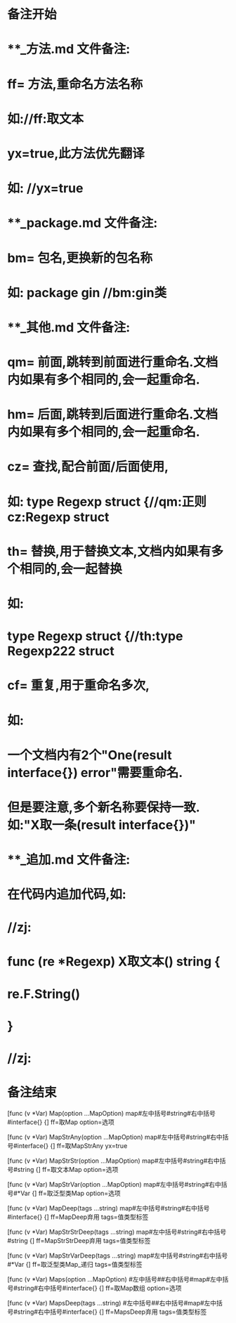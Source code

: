 # 备注开始
# **_方法.md 文件备注:
# ff= 方法,重命名方法名称
# 如://ff:取文本
#
# yx=true,此方法优先翻译
# 如: //yx=true


# **_package.md 文件备注:
# bm= 包名,更换新的包名称 
# 如: package gin //bm:gin类


# **_其他.md 文件备注:
# qm= 前面,跳转到前面进行重命名.文档内如果有多个相同的,会一起重命名.
# hm= 后面,跳转到后面进行重命名.文档内如果有多个相同的,会一起重命名.
# cz= 查找,配合前面/后面使用,
# 如: type Regexp struct {//qm:正则 cz:Regexp struct
#
# th= 替换,用于替换文本,文档内如果有多个相同的,会一起替换
# 如:
# type Regexp struct {//th:type Regexp222 struct
#
# cf= 重复,用于重命名多次,
# 如: 
# 一个文档内有2个"One(result interface{}) error"需要重命名.
# 但是要注意,多个新名称要保持一致. 如:"X取一条(result interface{})"


# **_追加.md 文件备注:
# 在代码内追加代码,如:
# //zj:
# func (re *Regexp) X取文本() string { 
#    re.F.String()
# }
# //zj:
# 备注结束

[func (v *Var) Map(option ...MapOption) map#左中括号#string#右中括号#interface{} {]
ff=取Map
option=选项

[func (v *Var) MapStrAny(option ...MapOption) map#左中括号#string#右中括号#interface{} {]
ff=取MapStrAny
yx=true

[func (v *Var) MapStrStr(option ...MapOption) map#左中括号#string#右中括号#string {]
ff=取文本Map
option=选项

[func (v *Var) MapStrVar(option ...MapOption) map#左中括号#string#右中括号#*Var {]
ff=取泛型类Map
option=选项

[func (v *Var) MapDeep(tags ...string) map#左中括号#string#右中括号#interface{} {]
ff=MapDeep弃用
tags=值类型标签

[func (v *Var) MapStrStrDeep(tags ...string) map#左中括号#string#右中括号#string {]
ff=MapStrStrDeep弃用
tags=值类型标签

[func (v *Var) MapStrVarDeep(tags ...string) map#左中括号#string#右中括号#*Var {]
ff=取泛型类Map_递归
tags=值类型标签

[func (v *Var) Maps(option ...MapOption) #左中括号##右中括号#map#左中括号#string#右中括号#interface{} {]
ff=取Map数组
option=选项

[func (v *Var) MapsDeep(tags ...string) #左中括号##右中括号#map#左中括号#string#右中括号#interface{} {]
ff=MapsDeep弃用
tags=值类型标签
